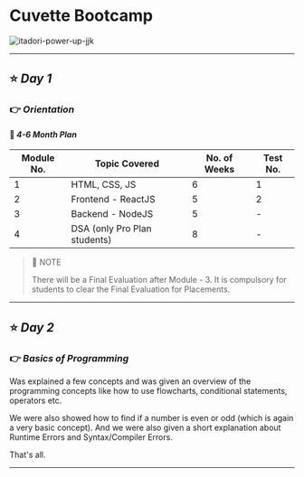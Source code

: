 # Cuvette Bootcamp

![itadori-power-up-jjk](images/banner/jjk-gif.gif)

---

## ⭐️ _Day 1_

### 👉 _Orientation_

#### 🔖 _4-6 Month Plan_

| Module No. | Topic Covered                | No. of Weeks | Test No. |
| ---------- | ---------------------------- | ------------ | -------- |
| 1          | HTML, CSS, JS                | 6            | 1        |
| 2          | Frontend - ReactJS           | 5            | 2        |
| 3          | Backend - NodeJS             | 5            | -        |
| 4          | DSA (only Pro Plan students) | 8            | -        |

> 🚨 NOTE
>
> There will be a Final Evaluation after Module - 3. It is compulsory for students to clear the Final Evaluation for Placements.

---

## ⭐️ _Day 2_

### 👉 _Basics of Programming_

Was explained a few concepts and was given an overview of the programming concepts like how to use flowcharts, conditional statements, operators etc.

We were also showed how to find if a number is even or odd (which is again a very basic concept). And we were also given a short explanation about Runtime Errors and Syntax/Compiler Errors.

That's all.

---

